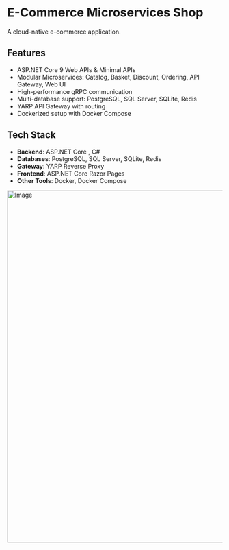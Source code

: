 # E-Commerce Microservices Shop

A cloud-native e-commerce application.

##  Features

-  ASP.NET Core 9 Web APIs & Minimal APIs
-  Modular Microservices: Catalog, Basket, Discount, Ordering, API Gateway, Web UI
-  High-performance gRPC communication
-  Multi-database support: PostgreSQL, SQL Server, SQLite, Redis
-  YARP API Gateway with routing
-  Dockerized setup with Docker Compose

## Tech Stack

- **Backend**: ASP.NET Core , C# 
- **Databases**: PostgreSQL, SQL Server, SQLite, Redis
- **Gateway**: YARP Reverse Proxy
- **Frontend**: ASP.NET Core Razor Pages
- **Other Tools**: Docker, Docker Compose

<img width="1432" height="822" alt="Image" src="https://github.com/user-attachments/assets/f596ad90-c8d7-4a30-b65b-3eaec7396a59" />

